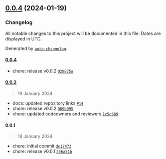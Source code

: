

## [0.0.4](https://github.com/belvo-finance-opensource/payments-atoms/compare/0.0.1...0.0.4) (2024-01-19)

### Changelog

All notable changes to this project will be documented in this file. Dates are displayed in UTC.

Generated by [`auto-changelog`](https://github.com/CookPete/auto-changelog).

#### [0.0.4](https://github.com/belvo-finance-opensource/payments-atoms/compare/0.0.2...0.0.4)

- chore: release v0.0.2 [`029875a`](https://github.com/belvo-finance-opensource/payments-atoms/commit/029875acbfeb88811c2d7581868ea8c409984c57)

#### [0.0.2](https://github.com/belvo-finance-opensource/payments-atoms/compare/0.0.1...0.0.2)

> 19 January 2024

- docs: updated repository links [`#14`](https://github.com/belvo-finance-opensource/payments-atoms/pull/14)
- chore: release v0.0.2 [`089b995`](https://github.com/belvo-finance-opensource/payments-atoms/commit/089b9958a9912dd7174d8413df74d97c4aa7f794)
- chore: updated codeowners and reviewers [`1c5d689`](https://github.com/belvo-finance-opensource/payments-atoms/commit/1c5d689f6dd7306688776fc66caa8d1341cae7ed)

#### 0.0.1

> 18 January 2024

- chore: initial commit [`dc17473`](https://github.com/belvo-finance-opensource/payments-atoms/commit/dc1747354e327a9b13f11c5530f67aae3ab0241f)
- chore: release v0.0.1 [`256a81b`](https://github.com/belvo-finance-opensource/payments-atoms/commit/256a81b56adeaf4827469afdd5e094be9bf4be73)
